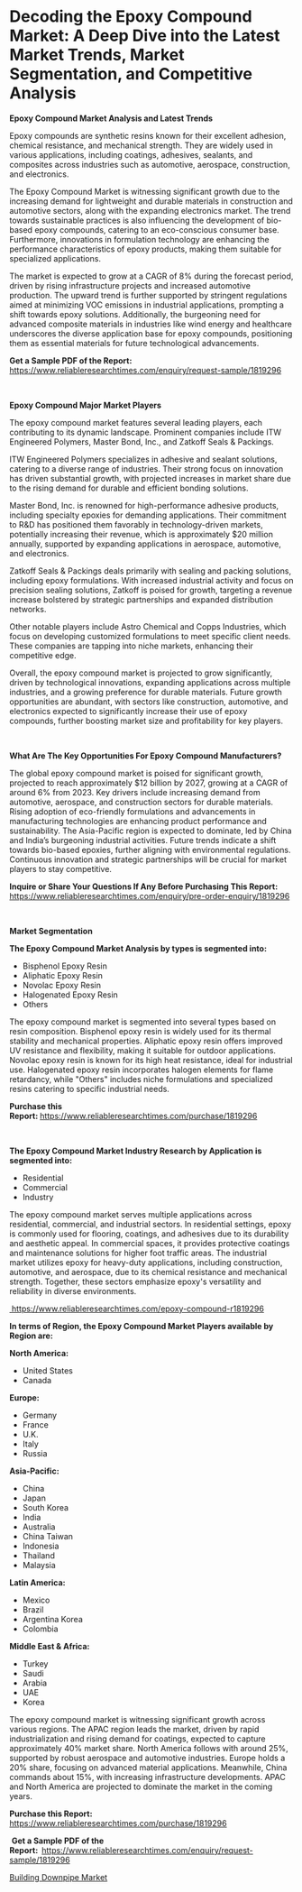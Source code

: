 <p><h1>Decoding the Epoxy Compound Market: A Deep Dive into the Latest Market Trends, Market Segmentation, and Competitive Analysis</h1></p><p><strong>Epoxy Compound Market Analysis and Latest Trends</strong></p>
<p><p>Epoxy compounds are synthetic resins known for their excellent adhesion, chemical resistance, and mechanical strength. They are widely used in various applications, including coatings, adhesives, sealants, and composites across industries such as automotive, aerospace, construction, and electronics.</p><p>The Epoxy Compound Market is witnessing significant growth due to the increasing demand for lightweight and durable materials in construction and automotive sectors, along with the expanding electronics market. The trend towards sustainable practices is also influencing the development of bio-based epoxy compounds, catering to an eco-conscious consumer base. Furthermore, innovations in formulation technology are enhancing the performance characteristics of epoxy products, making them suitable for specialized applications.</p><p>The market is expected to grow at a CAGR of 8% during the forecast period, driven by rising infrastructure projects and increased automotive production. The upward trend is further supported by stringent regulations aimed at minimizing VOC emissions in industrial applications, prompting a shift towards epoxy solutions. Additionally, the burgeoning need for advanced composite materials in industries like wind energy and healthcare underscores the diverse application base for epoxy compounds, positioning them as essential materials for future technological advancements.</p></p>
<p><strong>Get a Sample PDF of the Report:&nbsp;</strong> <a href="https://www.reliableresearchtimes.com/enquiry/request-sample/1819296?utm_campaign=2464&utm_medium=2&utm_source=Github&utm_content=ia&utm_term=01042025&utm_id=epoxy-compound">https://www.reliableresearchtimes.com/enquiry/request-sample/1819296</a></p>
<p>&nbsp;</p>
<p><strong>Epoxy Compound Major Market Players</strong></p>
<p><p>The epoxy compound market features several leading players, each contributing to its dynamic landscape. Prominent companies include ITW Engineered Polymers, Master Bond, Inc., and Zatkoff Seals & Packings.</p><p>ITW Engineered Polymers specializes in adhesive and sealant solutions, catering to a diverse range of industries. Their strong focus on innovation has driven substantial growth, with projected increases in market share due to the rising demand for durable and efficient bonding solutions. </p><p>Master Bond, Inc. is renowned for high-performance adhesive products, including specialty epoxies for demanding applications. Their commitment to R&D has positioned them favorably in technology-driven markets, potentially increasing their revenue, which is approximately $20 million annually, supported by expanding applications in aerospace, automotive, and electronics.</p><p>Zatkoff Seals & Packings deals primarily with sealing and packing solutions, including epoxy formulations. With increased industrial activity and focus on precision sealing solutions, Zatkoff is poised for growth, targeting a revenue increase bolstered by strategic partnerships and expanded distribution networks.</p><p>Other notable players include Astro Chemical and Copps Industries, which focus on developing customized formulations to meet specific client needs. These companies are tapping into niche markets, enhancing their competitive edge.</p><p>Overall, the epoxy compound market is projected to grow significantly, driven by technological innovations, expanding applications across multiple industries, and a growing preference for durable materials. Future growth opportunities are abundant, with sectors like construction, automotive, and electronics expected to significantly increase their use of epoxy compounds, further boosting market size and profitability for key players.</p></p>
<p>&nbsp;</p>
<p><strong>What Are The Key Opportunities For Epoxy Compound Manufacturers?</strong></p>
<p><p>The global epoxy compound market is poised for significant growth, projected to reach approximately $12 billion by 2027, growing at a CAGR of around 6% from 2023. Key drivers include increasing demand from automotive, aerospace, and construction sectors for durable materials. Rising adoption of eco-friendly formulations and advancements in manufacturing technologies are enhancing product performance and sustainability. The Asia-Pacific region is expected to dominate, led by China and India’s burgeoning industrial activities. Future trends indicate a shift towards bio-based epoxies, further aligning with environmental regulations. Continuous innovation and strategic partnerships will be crucial for market players to stay competitive.</p></p>
<p><strong>Inquire or Share Your Questions If Any Before Purchasing This Report:</strong> <a href="https://www.reliableresearchtimes.com/enquiry/pre-order-enquiry/1819296?utm_campaign=2464&utm_medium=2&utm_source=Github&utm_content=ia&utm_term=01042025&utm_id=epoxy-compound">https://www.reliableresearchtimes.com/enquiry/pre-order-enquiry/1819296</a></p>
<p>&nbsp;</p>
<p><strong>Market Segmentation</strong></p>
<p><strong>The Epoxy Compound Market Analysis by types is segmented into:</strong></p>
<p><ul><li>Bisphenol Epoxy Resin</li><li>Aliphatic Epoxy Resin</li><li>Novolac Epoxy Resin</li><li>Halogenated Epoxy Resin</li><li>Others</li></ul></p>
<p><p>The epoxy compound market is segmented into several types based on resin composition. Bisphenol epoxy resin is widely used for its thermal stability and mechanical properties. Aliphatic epoxy resin offers improved UV resistance and flexibility, making it suitable for outdoor applications. Novolac epoxy resin is known for its high heat resistance, ideal for industrial use. Halogenated epoxy resin incorporates halogen elements for flame retardancy, while "Others" includes niche formulations and specialized resins catering to specific industrial needs.</p></p>
<p><strong>Purchase this Report:&nbsp;</strong><a href="https://www.reliableresearchtimes.com/purchase/1819296?utm_campaign=2464&utm_medium=2&utm_source=Github&utm_content=ia&utm_term=01042025&utm_id=epoxy-compound">https://www.reliableresearchtimes.com/purchase/1819296</a></p>
<p>&nbsp;</p>
<p><strong>The Epoxy Compound Market Industry Research by Application is segmented into:</strong></p>
<p><ul><li>Residential</li><li>Commercial</li><li>Industry</li></ul></p>
<p><p>The epoxy compound market serves multiple applications across residential, commercial, and industrial sectors. In residential settings, epoxy is commonly used for flooring, coatings, and adhesives due to its durability and aesthetic appeal. In commercial spaces, it provides protective coatings and maintenance solutions for higher foot traffic areas. The industrial market utilizes epoxy for heavy-duty applications, including construction, automotive, and aerospace, due to its chemical resistance and mechanical strength. Together, these sectors emphasize epoxy's versatility and reliability in diverse environments.</p></p>
<p><a href="https://www.reliableresearchtimes.com/epoxy-compound-r1819296?utm_campaign=2464&utm_medium=2&utm_source=Github&utm_content=ia&utm_term=01042025&utm_id=epoxy-compound">&nbsp;https://www.reliableresearchtimes.com/epoxy-compound-r1819296</a></p>
<p><strong>In terms of Region, the Epoxy Compound Market Players available by Region are:</strong></p>
<p>
    <p> <strong> North America: </strong>
        <ul>
            <li>United States</li>
            <li>Canada</li>
        </ul>
        </p> 
    <p> <strong> Europe: </strong>
        <ul>
            <li>Germany</li>
            <li>France</li>
            <li>U.K.</li>
            <li>Italy</li>
            <li>Russia</li>
        </ul>
        </p> 
    <p> <strong> Asia-Pacific: </strong>
        <ul>
            <li>China</li>
            <li>Japan</li>
            <li>South Korea</li>
            <li>India</li>
            <li>Australia</li>
            <li>China Taiwan</li>
            <li>Indonesia</li>
            <li>Thailand</li>
            <li>Malaysia</li>
        </ul>
        </p> 
    <p> <strong> Latin America: </strong>
        <ul>
            <li>Mexico</li>
            <li>Brazil</li>
            <li>Argentina Korea</li>
            <li>Colombia</li>
        </ul>
        </p> 
    <p> <strong> Middle East & Africa: </strong>
        <ul>
            <li>Turkey</li>
            <li>Saudi</li>
            <li>Arabia</li>
            <li>UAE</li>
            <li>Korea</li>
        </ul>
    </p>
    </p>
<p><p>The epoxy compound market is witnessing significant growth across various regions. The APAC region leads the market, driven by rapid industrialization and rising demand for coatings, expected to capture approximately 40% market share. North America follows with around 25%, supported by robust aerospace and automotive industries. Europe holds a 20% share, focusing on advanced material applications. Meanwhile, China commands about 15%, with increasing infrastructure developments. APAC and North America are projected to dominate the market in the coming years.</p></p>
<p><strong>Purchase this Report: </strong><a href="https://www.reliableresearchtimes.com/purchase/1819296?utm_campaign=2464&utm_medium=2&utm_source=Github&utm_content=ia&utm_term=01042025&utm_id=epoxy-compound">https://www.reliableresearchtimes.com/purchase/1819296</a></p>
<p>&nbsp;<strong>Get a Sample PDF of the Report:&nbsp;&nbsp;</strong><a href="https://www.reliableresearchtimes.com/enquiry/request-sample/1819296?utm_campaign=2464&utm_medium=2&utm_source=Github&utm_content=ia&utm_term=01042025&utm_id=epoxy-compound">https://www.reliableresearchtimes.com/enquiry/request-sample/1819296</a></p>
<p><strong></strong></p>
<p><p><a href="https://github.com/chungwimbu4/Market-Research-Report-List-1/blob/main/building-downpipe-market.md?utm_campaign=2464&utm_medium=2&utm_source=Github&utm_content=ia&utm_term=01042025&utm_id=epoxy-compound">Building Downpipe Market</a></p></p>